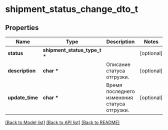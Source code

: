 # shipment_status_change_dto_t

## Properties
Name | Type | Description | Notes
------------ | ------------- | ------------- | -------------
**status** | **shipment_status_type_t \*** |  | [optional] 
**description** | **char \*** | Описание статуса отгрузки. | [optional] 
**update_time** | **char \*** | Время последнего изменения статуса отгрузки. | [optional] 

[[Back to Model list]](../README.md#documentation-for-models) [[Back to API list]](../README.md#documentation-for-api-endpoints) [[Back to README]](../README.md)


